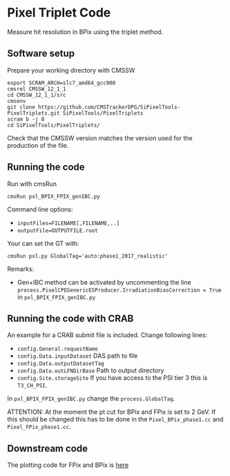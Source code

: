 # Pixel Triplet Code

Measure hit resolution in BPix using the triplet method.


## Software setup

Prepare your working directory with CMSSW

```
export SCRAM_ARCH=slc7_amd64_gcc900
cmsrel CMSSW_12_1_1
cd CMSSW_12_1_1/src
cmsenv
git clone https://github.com/CMSTrackerDPG/SiPixelTools-PixelTriplets.git SiPixelTools/PixelTriplets
scram b -j 8
cd SiPixelTools/PixelTriplets/
```
Check that the CMSSW version matches the version used for the production of the file.

## Running the code

Run with cmsRun

```
cmsRun pxl_BPIX_FPIX_genIBC.py
```

Command line options:

- `inputFiles=FILENAME[,FILENAME,..]`
- `outputFile=OUTPUTFILE.root`


Your can set the GT with:

```
cmsRun pxl.py GlobalTag='auto:phase1_2017_realistic'
```

Remarks:

- Gen+IBC method can be activated by uncommenting the line `process.PixelCPEGenericESProducer.IrradiationBiasCorrection = True` in `pxl_BPIX_FPIX_genIBC.py`

## Running the code with CRAB

An example for a CRAB submit file is included. Change following lines:
 
- `config.General.requestName` 
- `config.Data.inputDataset` DAS path to file
- `config.Data.outputDatasetTag`
- `config.Data.outLFNDirBase` Path to output directory
- `config.Site.storageSite` If you have access to the PSI tier 3 this is `T3_CH_PSI`.

In `pxl_BPIX_FPIX_genIBC.py` change the `process.GlobalTag`.

ATTENTION: At the moment the pt cut for BPix and FPix is set to 2 GeV. If this should be changed this has to be done in the `Pixel_BPix_phase1.cc` and `Pixel_FPix_phase1.cc`.



## Downstream code

The plotting code for FPix and BPix is [here](https://gitlab.cern.ch/pbaertsc/pixelresolution)

